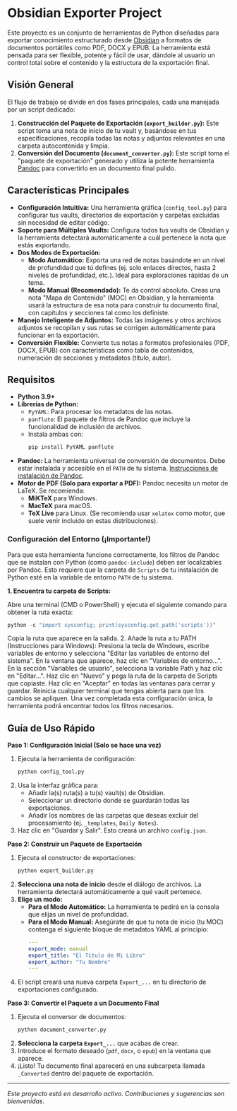 
# Obsidian Exporter Project

Este proyecto es un conjunto de herramientas de Python diseñadas para exportar conocimiento estructurado desde [Obsidian](https://obsidian.md/) a formatos de documentos portátiles como PDF, DOCX y EPUB. La herramienta está pensada para ser flexible, potente y fácil de usar, dándole al usuario un control total sobre el contenido y la estructura de la exportación final.

## Visión General

El flujo de trabajo se divide en dos fases principales, cada una manejada por un script dedicado:

1.  **Construcción del Paquete de Exportación (`export_builder.py`):** Este script toma una nota de inicio de tu vault y, basándose en tus especificaciones, recopila todas las notas y adjuntos relevantes en una carpeta autocontenida y limpia.
2.  **Conversión del Documento (`document_converter.py`):** Este script toma el "paquete de exportación" generado y utiliza la potente herramienta [Pandoc](https://pandoc.org/) para convertirlo en un documento final pulido.

## Características Principales

- **Configuración Intuitiva:** Una herramienta gráfica (`config_tool.py`) para configurar tus vaults, directorios de exportación y carpetas excluidas sin necesidad de editar código.
- **Soporte para Múltiples Vaults:** Configura todos tus vaults de Obsidian y la herramienta detectará automáticamente a cuál pertenece la nota que estás exportando.
- **Dos Modos de Exportación:**
    - **Modo Automático:** Exporta una red de notas basándote en un nivel de profundidad que tú defines (ej. solo enlaces directos, hasta 2 niveles de profundidad, etc.). Ideal para exploraciones rápidas de un tema.
    - **Modo Manual (Recomendado):** Te da control absoluto. Creas una nota "Mapa de Contenido" (MOC) en Obsidian, y la herramienta usará la estructura de esa nota para construir tu documento final, con capítulos y secciones tal como los definiste.
- **Manejo Inteligente de Adjuntos:** Todas las imágenes y otros archivos adjuntos se recopilan y sus rutas se corrigen automáticamente para funcionar en la exportación.
- **Conversión Flexible:** Convierte tus notas a formatos profesionales (PDF, DOCX, EPUB) con características como tabla de contenidos, numeración de secciones y metadatos (título, autor).

## Requisitos

- **Python 3.9+**
- **Librerías de Python:**
  - `PyYAML`: Para procesar los metadatos de las notas.
  - `panflute`: El paquete de filtros de Pandoc que incluye la funcionalidad de inclusión de archivos.
  - Instala ambas con:
    ```bash
    pip install PyYAML panflute
    ```
- **Pandoc:** La herramienta universal de conversión de documentos. Debe estar instalada y accesible en el `PATH` de tu sistema. [Instrucciones de instalación de Pandoc](https://pandoc.org/installing.html).
- **Motor de PDF (Solo para exportar a PDF):** Pandoc necesita un motor de LaTeX. Se recomienda:
  - **MiKTeX** para Windows.
  - **MacTeX** para macOS.
  - **TeX Live** para Linux.
  (Se recomienda usar `xelatex` como motor, que suele venir incluido en estas distribuciones).

### **Configuración del Entorno (¡Importante!)**

Para que esta herramienta funcione correctamente, los filtros de Pandoc que se instalan con Python (como `pandoc-include`) deben ser localizables por Pandoc. Esto requiere que la carpeta de `Scripts` de tu instalación de Python esté en la variable de entorno `PATH` de tu sistema.

**1. Encuentra tu carpeta de Scripts:**

Abre una terminal (CMD o PowerShell) y ejecuta el siguiente comando para obtener la ruta exacta:

```powershell
python -c "import sysconfig; print(sysconfig.get_path('scripts'))"
```
Copia la ruta que aparece en la salida.
2. Añade la ruta a tu PATH (Instrucciones para Windows):
Presiona la tecla de Windows, escribe variables de entorno y selecciona "Editar las variables de entorno del sistema".
En la ventana que aparece, haz clic en "Variables de entorno...".
En la sección "Variables de usuario", selecciona la variable Path y haz clic en "Editar...".
Haz clic en "Nuevo" y pega la ruta de la carpeta de Scripts que copiaste.
Haz clic en "Aceptar" en todas las ventanas para cerrar y guardar.
Reinicia cualquier terminal que tengas abierta para que los cambios se apliquen.
Una vez completada esta configuración única, la herramienta podrá encontrar todos los filtros necesarios.

## Guía de Uso Rápido

**Paso 1: Configuración Inicial (Solo se hace una vez)**

1.  Ejecuta la herramienta de configuración:
    ```bash
    python config_tool.py
    ```
2.  Usa la interfaz gráfica para:
    - Añadir la(s) ruta(s) a tu(s) vault(s) de Obsidian.
    - Seleccionar un directorio donde se guardarán todas las exportaciones.
    - Añadir los nombres de las carpetas que deseas excluir del procesamiento (ej. `_templates`, `Daily Notes`).
3.  Haz clic en "Guardar y Salir". Esto creará un archivo `config.json`.

**Paso 2: Construir un Paquete de Exportación**

1.  Ejecuta el constructor de exportaciones:
    ```bash
    python export_builder.py
    ```
2.  **Selecciona una nota de inicio** desde el diálogo de archivos. La herramienta detectará automáticamente a qué vault pertenece.
3.  **Elige un modo:**
    - **Para el Modo Automático:** La herramienta te pedirá en la consola que elijas un nivel de profundidad.
    - **Para el Modo Manual:** Asegúrate de que tu nota de inicio (tu MOC) contenga el siguiente bloque de metadatos YAML al principio:
      ```yaml
      ---
      export_mode: manual
      export_title: "El Título de Mi Libro"
      export_author: "Tu Nombre"
      ---
      ```
4.  El script creará una nueva carpeta `Export_...` en tu directorio de exportaciones configurado.

**Paso 3: Convertir el Paquete a un Documento Final**

1.  Ejecuta el conversor de documentos:
    ```bash
    python document_converter.py
    ```
2.  **Selecciona la carpeta `Export_...`** que acabas de crear.
3.  Introduce el formato deseado (`pdf`, `docx`, o `epub`) en la ventana que aparece.
4.  ¡Listo! Tu documento final aparecerá en una subcarpeta llamada `_Converted` dentro del paquete de exportación.

---
*Este proyecto está en desarrollo activo. Contribuciones y sugerencias son bienvenidas.*
